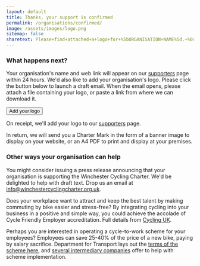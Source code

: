 ```yaml
---
layout: default
title: Thanks, your support is confirmed
permalink: /organisations/confirmed/
image: /assets/images/logo.png
sitemap: false
sharetext: Please+find+attached+a+logo+for+%5bORGANISATION+NAME%5d.+%0d%0a%0d%0a%5bInstructions+for+completion%3a+Please+attach+a+file+containing+your+logo+or+paste+a+link+to+the+logo%2c+add+your+organisation+name%2c+and+hit+%27Send%27.+On+receipt+we%27ll+add+the+logo+to+our+supporters+page.%5d
---
```


### What happens next?

Your organisation's name and web link will appear on our [supporters](/supporters) page within 24 hours. We'd also like to add your organisation's logo. Please 
click the button below to launch a draft email. When the email opens, please 
attach a file containing your logo, or paste a link from where we can download 
it.

<a class="share-btn-email"
    rel="noopener"
    target="_blank"
    href="mailto:info@winchestercyclingcharter.org.uk?subject=Our+logo&body={{ page.sharetext }}">
    <button type="button" class="btn btn-email btn-lg">
        <i class="far fa-envelope"></i>
        <span class=btntext>Add your logo</span>
    </button>
</a>

On receipt, we'll add your logo to our [supporters](/supporters) page. 

In return, we will send you a Charter Mark in the form of a banner image to display on your website, or an A4 PDF to print and display at your premises.

### Other ways your organisation can help

You might consider issuing a press release announcing that your organisation
is supporting the Winchester Cycling Charter. We'd be delighted to help with draft text. Drop us an email at [info@winchestercyclingcharter.org.uk](mailto:info@winchestercyclingcharter.org.uk).

Does your workplace want to attract and keep the best talent by making commuting by bike easier and stress-free? By integrating cycling into your business in a positive and simple way, you could achieve the accolade of Cycle Friendly Employer accreditation. Full details from [Cycling UK](https://www.cyclinguk.org/cycle-friendly-employer).

Perhaps you are interested in operating a cycle-to-work scheme for your employees? Employees can save 25-40% of the price of a new bike, paying by salary sacrifice. Department for Transport lays out the [terms of the scheme here](https://www.gov.uk/government/publications/cycle-to-work-scheme-implementation-guidance), and [several intermediary companies](https://www.google.com/search?q=cycle+to+work+scheme+uk) offer to help with scheme implementation. 

